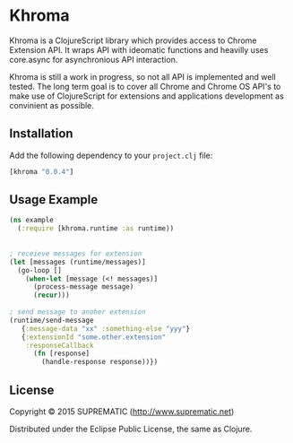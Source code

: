 # Khroma

Khroma is a ClojureScript library which provides access to Chrome Extension API. It wraps API with ideomatic functions 
and heavilly uses core.async for asynchronious API interaction.

Khroma is still a work in progress, so not all API is implemented and well tested. The long term goal is to cover all Chrome 
and Chrome OS API's to make use of ClojureScript for extensions and applications development as convinient as possible.

## Installation

Add the following dependency to your `project.clj` file:

```clojure
[khroma "0.0.4"]
```

## Usage Example

```clojure
(ns example
  (:require [khroma.runtime :as runtime))
  
  
; receieve messages for extension  
(let [messages (runtime/messages)]
  (go-loop [] 
    (when-let [message (<! messages)]
      (process-message message)
      (recur)))
      
; send message to anoher extension      
(runtime/send-message 
   {:message-data "xx" :something-else "yyy"}
   {:extensionId "some.other.extension"
    :responseCallback 
      (fn [response]
        (handle-response response))})
```

## License

Copyright © 2015 SUPREMATIC (http://www.suprematic.net)

Distributed under the Eclipse Public License, the same as Clojure.
